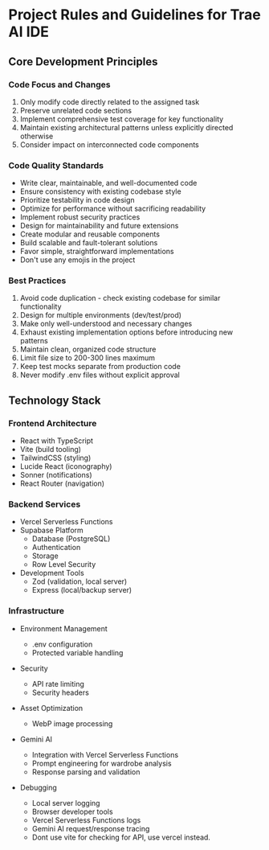 # Project Rules and Guidelines for Trae AI IDE

## Core Development Principles

### Code Focus and Changes
1. Only modify code directly related to the assigned task
2. Preserve unrelated code sections
3. Implement comprehensive test coverage for key functionality
4. Maintain existing architectural patterns unless explicitly directed otherwise
5. Consider impact on interconnected code components

### Code Quality Standards
- Write clear, maintainable, and well-documented code
- Ensure consistency with existing codebase style
- Prioritize testability in code design
- Optimize for performance without sacrificing readability
- Implement robust security practices
- Design for maintainability and future extensions
- Create modular and reusable components
- Build scalable and fault-tolerant solutions
- Favor simple, straightforward implementations
- Don't use any emojis in the project

### Best Practices
1. Avoid code duplication - check existing codebase for similar functionality
2. Design for multiple environments (dev/test/prod)
3. Make only well-understood and necessary changes
4. Exhaust existing implementation options before introducing new patterns
5. Maintain clean, organized code structure
6. Limit file size to 200-300 lines maximum
7. Keep test mocks separate from production code
8. Never modify .env files without explicit approval

## Technology Stack

### Frontend Architecture
- React with TypeScript
- Vite (build tooling)
- TailwindCSS (styling)
- Lucide React (iconography)
- Sonner (notifications)
- React Router (navigation)

### Backend Services
- Vercel Serverless Functions
- Supabase Platform
  - Database (PostgreSQL)
  - Authentication
  - Storage
  - Row Level Security
- Development Tools
  - Zod (validation, local server)
  - Express (local/backup server)

### Infrastructure
- Environment Management
  - .env configuration
  - Protected variable handling
- Security
  - API rate limiting
  - Security headers
- Asset Optimization
  - WebP image processing

- Gemini AI
  - Integration with Vercel Serverless Functions
  - Prompt engineering for wardrobe analysis
  - Response parsing and validation

- Debugging
  - Local server logging
  - Browser developer tools
  - Vercel Serverless Functions logs
  - Gemini AI request/response tracing
  - Dont use vite for checking for API, use vercel instead.

